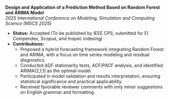 **Design and Application of a Prediction Method Based on Random Forest and ARIMA Model**  
*2025 International Conference on Modeling, Simulation and Computing Science (MSCS 2025)*  
- **Status:** Accepted (To be published by IEEE CPS, submitted for EI Compendex, Scopus, and Inspec indexing)
- **Contributions:**
  - Proposed a hybrid forecasting framework integrating Random Forest and ARIMA, with a focus on time series modeling and residual diagnostics.
  - Conducted ADF stationarity tests, ACF/PACF analysis, and identified ARIMA(2,1,1) as the optimal model.
  - Participated in model validation and results interpretation, ensuring statistical significance and practical applicability.
  - Received favorable reviewer comments with only minor suggestions on English grammar and formatting.



